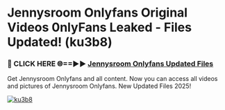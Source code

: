 # Jennysroom Onlyfans Original Videos 0nlyFans Leaked - Files Updated! (ku3b8)

<h3>🔴 CLICK HERE 🌐==►► <a href="https://tinyurl.com/ehrbuxhb" rel="nofollow">Jennysroom Onlyfans Updated Files</a></h3>

Get Jennysroom Onlyfans and all content. Now you can access all videos and pictures of Jennysroom Onlyfans. New Updated Files 2025!

[![ku3b8](https://i.imgur.com/lVYEuWS.gif)](https://tinyurl.com/ehrbuxhb)
